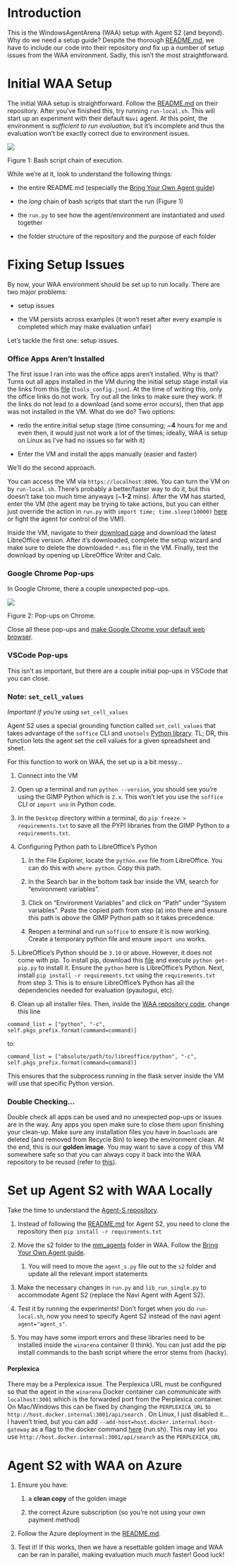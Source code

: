 # Introduction

This is the WindowsAgentArena (WAA) setup with Agent S2 (and beyond). Why do we need a setup guide? Despite the thorough [README.md](https://github.com/microsoft/WindowsAgentArena?tab=readme-ov-file "https://github.com/microsoft/WindowsAgentArena?tab=readme-ov-file"), we have to include our code into their repository _and_ fix up a number of setup issues from the WAA environment. Sadly, this isn’t the most straightforward.

# Initial WAA Setup

The initial WAA setup is straightforward. Follow the [README.md](https://github.com/microsoft/WindowsAgentArena?tab=readme-ov-file "https://github.com/microsoft/WindowsAgentArena?tab=readme-ov-file") on their repository. After you’ve finished this, try running `run-local.sh`. This will start up an experiment with their default `Navi` agent. At this point, the environment is _sufficient to run evaluation_, but it’s incomplete and thus the evaluation won’t be exactly correct due to environment issues.

![](./images/waa_setup/fig1.png)

Figure 1: Bash script chain of execution.

While we’re at it, look to understand the following things:

-   the entire README.md (especially the [Bring Your Own Agent guide](https://github.com/microsoft/WindowsAgentArena?tab=readme-ov-file#-byoa-bring-your-own-agent "https://github.com/microsoft/WindowsAgentArena?tab=readme-ov-file#-byoa-bring-your-own-agent"))
    
-   the _long_ chain of bash scripts that start the run (Figure 1)
    
-   the `run.py` to see how the agent/environment are instantiated and used together
    
-   the folder structure of the repository and the purpose of each folder
    

# Fixing Setup Issues

By now, your WAA environment should be set up to run locally. There are two major problems:

-   setup issues
    
-   the VM persists across examples (it won’t reset after every example is completed which may make evaluation unfair)
    

Let’s tackle the first one: setup issues.

### Office Apps Aren’t Installed

The first issue I ran into was the office apps aren’t installed. Why is that? Turns out all apps installed in the VM during the initial setup stage install via the links from this [file](https://github.com/microsoft/WindowsAgentArena/blob/main/src/win-arena-container/vm/setup/tools_config.json "https://github.com/microsoft/WindowsAgentArena/blob/main/src/win-arena-container/vm/setup/tools_config.json") (`tools_config.json`). At the time of writing this, only the office links do not work. Try out all the links to make sure they work. If the links do not lead to a download (and some error occurs), then that app was not installed in the VM. What do we do? Two options:

-   redo the entire initial setup stage (time consuming; ~**4** hours for me and even then, it would just not work a lot of the times; ideally, WAA is setup on Linux as I’ve had no issues so far with it)
    
-   Enter the VM and install the apps manually (easier and faster)
    

We’ll do the second approach.

You can access the VM via `https://localhost:8006`. You can turn the VM on by `run-local.sh`. There’s probably a better/faster way to do it, but this doesn’t take too much time anyways (~**1-2** mins). After the VM has started, enter the VM (the agent may be trying to take actions, but you can either just override the action in `run.py` with `import time; time.sleep(10000)` [here](https://github.com/microsoft/WindowsAgentArena/blob/6d39ed88c545a0d40a7a02e39b928e278df7332b/src/win-arena-container/client/lib_run_single.py#L58 "https://github.com/microsoft/WindowsAgentArena/blob/6d39ed88c545a0d40a7a02e39b928e278df7332b/src/win-arena-container/client/lib_run_single.py#L58") or fight the agent for control of the VM!).

Inside the VM, navigate to their [download page](https://www.libreoffice.org/download/download-libreoffice/ "https://www.libreoffice.org/download/download-libreoffice/") and download the latest LibreOffice version. After it’s downloaded, complete the setup wizard and make sure to delete the downloaded `*.msi` file in the VM. Finally, test the download by opening up LibreOffice Writer and Calc.

### Google Chrome Pop-ups

In Google Chrome, there a couple unexpected pop-ups.

![](./images/waa_setup/fig2.png)

Figure 2: Pop-ups on Chrome.

Close all these pop-ups and [make Google Chrome your default web browser](https://support.google.com/chrome/answer/95417?hl=en&co=GENIE.Platform%3DDesktop#zippy=%2Cmac%2Cwindows "https://support.google.com/chrome/answer/95417?hl=en&co=GENIE.Platform%3DDesktop#zippy=%2Cmac%2Cwindows").

### VSCode Pop-ups

This isn’t as important, but there are a couple initial pop-ups in VSCode that you can close.

### Note: `set_cell_values`

_Important if you’re using_ `set_cell_values`

Agent S2 uses a special grounding function called `set_cell_values` that takes advantage of the `soffice` CLI and `unotools` [Python library](https://pypi.org/project/unotools/ "https://pypi.org/project/unotools/"). TL; DR, this function lets the agent set the cell values for a given spreadsheet and sheet.

For this function to work on WAA, the set up is a bit messy…

1.  Connect into the VM
    
2.  Open up a terminal and run `python --version`, you should see you’re using the GIMP Python which is `2.x`. This won’t let you use the `soffice` CLI or `import uno` in Python code.
    
3.  In the `Desktop` directory within a terminal, do `pip freeze > requirements.txt` to save all the PYPI libraries from the GIMP Python to a `requirements.txt`.
    
4.  Configuring Python path to LibreOffice’s Python
    
    1.  In the File Explorer, locate the `python.exe` file from LibreOffice. You can do this with `where python`. Copy this path.
        
    2.  In the Search bar in the bottom task bar inside the VM, search for “environment variables”.
        
    3.  Click on “Environment Variables” and click on “Path” under “System variables”. Paste the copied path from step (a) into there and ensure this path is _above_ the GIMP Python path so it takes precedence.
        
    4.  Reopen a terminal and run `soffice` to ensure it is now working. Create a temporary python file and ensure `import uno` works.
        
5.  LibreOffice’s Python should be `3.10` or above. However, it does not come with pip. To install pip, download this [file](https://bootstrap.pypa.io/get-pip.py "https://bootstrap.pypa.io/get-pip.py") and execute `python get-pip.py` to install it. Ensure the `python` here is LibreOffice’s Python. Next, install `pip install -r requirements.txt` using the `requirements.txt` from step 3. This is to ensure LibreOffice’s Python has all the dependencies needed for evaluation (pyautogui, etc).
    
6.  Clean up all installer files. Then, inside the [WAA repository code](https://github.com/microsoft/WindowsAgentArena/blob/6d39ed88c545a0d40a7a02e39b928e278df7332b/src/win-arena-container/client/desktop_env/controllers/python.py#L193 "https://github.com/microsoft/WindowsAgentArena/blob/6d39ed88c545a0d40a7a02e39b928e278df7332b/src/win-arena-container/client/desktop_env/controllers/python.py#L193"), change this line
    

`command_list = ["python", "-c", self.pkgs_prefix.format(command=command)]`

to:

`command_list = ["absolute/path/to/libreoffice/python", "-c", self.pkgs_prefix.format(command=command)]`

This ensures that the subprocess running in the flask server inside the VM will use that specific Python version.

### Double Checking…

Double check all apps can be used and no unexpected pop-ups or issues are in the way. Any apps you open make sure to close them upon finishing your clean-up. Make sure any installation files you have in `Downloads` are deleted (and removed from Recycle Bin) to keep the environment clean. At the end, this is our **golden image**. You may want to save a copy of this VM somewhere safe so that you can always copy it back into the WAA repository to be reused (refer to [this](https://github.com/microsoft/WindowsAgentArena/tree/main?tab=readme-ov-file#additional-notes "https://github.com/microsoft/WindowsAgentArena/tree/main?tab=readme-ov-file#additional-notes")).

# Set up Agent S2 with WAA Locally

Take the time to understand the [Agent-S repository](https://github.com/jdgiles26/Agent-S "https://github.com/jdgiles26/Agent-S").

1.  Instead of following the [README.md](https://github.com/jdgiles26/Agent-S/blob/main/README.md "https://github.com/jdgiles26/Agent-S/blob/main/README.md") for Agent S2, you need to clone the repository then `pip install -r requirements.txt`
    
2.  Move the s2 folder to the [mm_agents](https://github.com/microsoft/WindowsAgentArena/tree/main/src/win-arena-container/client/mm_agents "https://github.com/microsoft/WindowsAgentArena/tree/main/src/win-arena-container/client/mm_agents") folder in WAA. Follow the [Bring Your Own Agent guide](https://github.com/microsoft/WindowsAgentArena?tab=readme-ov-file#-byoa-bring-your-own-agent "https://github.com/microsoft/WindowsAgentArena?tab=readme-ov-file#-byoa-bring-your-own-agent").
    
    1.  You will need to move the `agent_s.py` file out to the `s2` folder and update all the relevant import statements
        
3.  Make the necessary changes in `run.py` and `lib_run_single.py` to accommodate Agent S2 (replace the Navi Agent with Agent S2).
    
4.  Test it by running the experiments! Don’t forget when you do `run-local.sh`, now you need to specify Agent S2 instead of the navi agent `agent="agent_s"`.
    
5.  You may have some import errors and these libraries need to be installed inside the `winarena` container (I think). You can just add the pip install commands to the bash script where the error stems from (hacky).
    

#### Perplexica

There may be a Perplexica issue. The Perplexica URL must be configured so that the agent in the `winarena` Docker container can communicate with `localhost:3001` which is the forwarded port from the Perplexica container. On Mac/Windows this can be fixed by changing the `PERPLEXICA_URL` to `http://host.docker.internal:3001/api/search` . On Linux, I just disabled it… I haven’t tried, but you can add `--add-host=host.docker.internal:host-gateway` as a flag to the docker command [here](https://github.com/microsoft/WindowsAgentArena/blob/6d39ed88c545a0d40a7a02e39b928e278df7332b/scripts/run.sh#L223 "https://github.com/microsoft/WindowsAgentArena/blob/6d39ed88c545a0d40a7a02e39b928e278df7332b/scripts/run.sh#L223") (run.sh). This may let you use `http://host.docker.internal:3001/api/search` as the `PERPLEXICA_URL`

# Agent S2 with WAA on Azure

1.  Ensure you have:
    
    1.  a **clean copy** of the golden image
        
    2.  the correct Azure subscription (so you’re not using your own payment method)
        
2.  Follow the Azure deployment in the [README.md](https://github.com/microsoft/WindowsAgentArena/blob/main/README.md "https://github.com/microsoft/WindowsAgentArena/blob/main/README.md").
    
3.  Test it! If this works, then we have a resettable golden image and WAA can be ran in parallel, making evaluation much _much_ faster! Good luck!